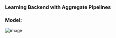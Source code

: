 ### Learning Backend with Aggregate Pipelines

### Model:
![image](https://github.com/user-attachments/assets/1d237d57-d810-499a-9d81-133dba3ca717)

